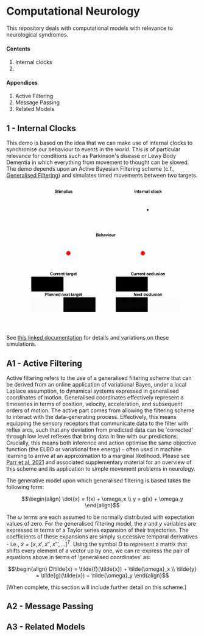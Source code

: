 # Computational Neurology

This repository deals with computational models with relevance to neurological syndromes. 

#### Contents
1. Internal clocks
2.  

#### Appendices
1. Active Filtering
2. Message Passing
3. Related Models

## 1 - Internal Clocks
This demo is based on the idea that we can make use of internal clocks to synchronise our behaviour to events in the world. This is of particular relevance for conditions such as Parkinson's disease or Lewy Body Dementia in which everything from movement to thought can be slowed. The demo depends upon an Active Bayesian Filtering scheme (c.f., <a href="https://en.wikipedia.org/wiki/Generalized_filtering">Generalised Filtering</a>) and simulates timed movements between two targets. 

<img src="Metronomes/Graphics/Animation_defaults.gif"/>

See <a href="Metronomes/README.md">this linked documentation</a> for details and variations on these simulations.

## A1 - Active Filtering
Active filtering refers to the use of a generalised filtering scheme that can be derived from an online application of variational Bayes, under a local Laplace assumption, to dynamical systems expressed in generalised coordinates of motion. Generalised coordinates effectively represent a timeseries in terms of position, velocity, acceleration, and subsequent orders of motion. The active part comes from allowing the filtering scheme to interact with the data-generating process. Effectively, this means equipping the sensory receptors that communicate data to the filter with reflex arcs, such that any deviation from predicted data can be 'corrected' through low level reflexes that bring data in line with our predictions. Crucially, this means both inference and action optimise the same objective function (the ELBO or variational free energy) - often used in machine learning to arrive at an approximation to a marginal likelihood. Please see <a href = "https://www.ncbi.nlm.nih.gov/pmc/articles/PMC8320263/"> Parr et al, 2021</a> and associated supplementary material for an overview of this scheme and its application to simple movement problems in neurology.

The generative model upon which generalised filtering is based takes the following form:

```math
\begin{align}
\dot{x} = f(x) + \omega_x \\
y = g(x) + \omega_y
\end{align}
```
The $\omega$ terms are each assumed to be normally distributed with expectation values of zero. For the generalised filtering model, the $x$ and $y$ variables are expressed in terms of a Taylor series expansion of their trajectories. The coefficients of these expansions are simply successive temporal derivatives - i.e., $\tilde{x} = [x, x', x'', x''', ...]^T$. Using the symbol $D$ to represent a matrix that shifts every element of a vector up by one, we can re-express the pair of equations above in terms of 'generalised coordinates' as:

```math
\begin{align}
D\tilde{x} = \tilde{f}(\tilde{x}) + \tilde{\omega}_x \\
\tilde{y} = \tilde{g}(\tilde{x}) + \tilde{\omega}_y
\end{align}
```

[When complete, this section will include further detail on this scheme.]

## A2 - Message Passing

## A3 - Related Models
